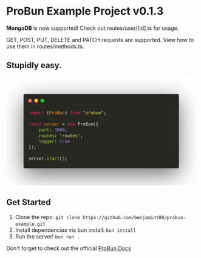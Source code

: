 # ProBun Example Project v0.1.3

**MongoDB** is now supported! Check out routes/user/[id].ts for usage.

GET, POST, PUT, DELETE and PATCH requests are supported. View how to use them in routes/methods.ts.

## Stupidly easy.
<img src="code.png" width="500">

## Get Started

1. Clone the repo: `git clone https://github.com/benjamint08/probun-example.git`
2. Install dependencies via bun install: `bun install`
3. Run the server! `bun run .`

Don't forget to check out the official [ProBun Docs](https://probun.p3pr.co)
